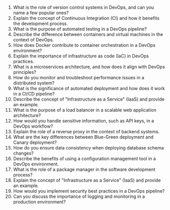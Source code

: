 1. What is the role of version control systems in DevOps, and can you name a few popular ones?
2. Explain the concept of Continuous Integration (CI) and how it benefits the development process.
3. What is the purpose of automated testing in a DevOps pipeline?
4. Describe the difference between containers and virtual machines in the context of DevOps.
5. How does Docker contribute to container orchestration in a DevOps environment?
6. Explain the importance of infrastructure as code (IaC) in DevOps practices.
7. What is a microservices architecture, and how does it align with DevOps principles?
8. How do you monitor and troubleshoot performance issues in a distributed system?
9. What is the significance of automated deployment and how does it work in a CI/CD pipeline?
10. Describe the concept of "Infrastructure as a Service" (IaaS) and provide an example.
11. What is the purpose of a load balancer in a scalable web application architecture?
12. How would you handle sensitive information, such as API keys, in a DevOps workflow?
13. Explain the role of a reverse proxy in the context of backend systems.
14. What are the key differences between Blue-Green deployment and Canary deployment?
15. How do you ensure data consistency when deploying database schema changes?
16. Describe the benefits of using a configuration management tool in a DevOps environment.
17. What is the role of a package manager in the software development process?
18. Explain the concept of "Infrastructure as a Service" (IaaS) and provide an example.
19. How would you implement security best practices in a DevOps pipeline?
20. Can you discuss the importance of logging and monitoring in a production environment?